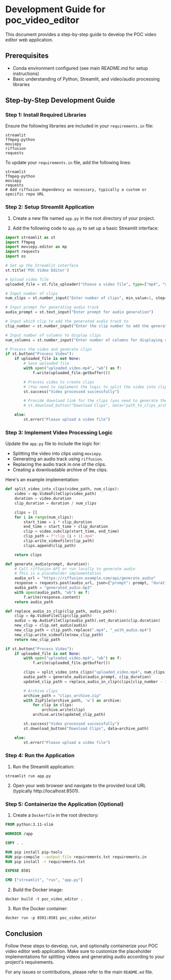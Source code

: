# Development Guide for poc_video_editor

This document provides a step-by-step guide to develop the POC video editor web application.

## Prerequisites

- Conda environment configured (see main README.md for setup instructions)
- Basic understanding of Python, Streamlit, and video/audio processing libraries

## Step-by-Step Development Guide

### Step 1: Install Required Libraries

Ensure the following libraries are included in your `requirements.in` file:

```
streamlit
ffmpeg-python
moviepy
riffusion
requests
```

To update your `requirements.in` file, add the following lines:

```plaintext
streamlit
ffmpeg-python
moviepy
requests
# Add riffusion dependency as necessary, typically a custom or specific repo URL
```

### Step 2: Setup Streamlit Application

1. Create a new file named `app.py` in the root directory of your project.

2. Add the following code to `app.py` to set up a basic Streamlit interface:

```python
import streamlit as st
import ffmpeg
import moviepy.editor as mp
import requests
import os

# Set up the Streamlit interface
st.title('POC Video Editor')

# Upload video file
uploaded_file = st.file_uploader("Choose a video file", type=["mp4", "mov", "avi"])

# Input number of clips
num_clips = st.number_input("Enter number of clips", min_value=1, step=1)

# Input prompt for generating audio track
audio_prompt = st.text_input("Enter prompt for audio generation")

# Input which clip to add the generated audio track to
clip_number = st.number_input("Enter the clip number to add the generated audio track to", min_value=1, step=1)

# Input number of columns to display clips
num_columns = st.number_input("Enter number of columns for displaying clips", min_value=1, step=1)

# Process the video and generate clips
if st.button("Process Video"):
    if uploaded_file is not None:
        # Save uploaded file
        with open("uploaded_video.mp4", "wb") as f:
            f.write(uploaded_file.getbuffer())

        # Process video to create clips
        # (You need to implement the logic to split the video into clips and generate audio track)
        st.success("Video processed successfully")

        # Provide download link for the clips (you need to generate the clips first)
        # st.download_button("Download Clips", data="path_to_clips_archive.zip")

    else:
        st.error("Please upload a video file")
```

### Step 3: Implement Video Processing Logic

Update the `app.py` file to include the logic for:

- Splitting the video into clips using `moviepy`.
- Generating an audio track using `riffusion`.
- Replacing the audio track in one of the clips.
- Creating a downloadable archive of the clips.

Here's an example implementation:

```python
def split_video_into_clips(video_path, num_clips):
    video = mp.VideoFileClip(video_path)
    duration = video.duration
    clip_duration = duration / num_clips

    clips = []
    for i in range(num_clips):
        start_time = i * clip_duration
        end_time = start_time + clip_duration
        clip = video.subclip(start_time, end_time)
        clip_path = f"clip_{i + 1}.mp4"
        clip.write_videofile(clip_path)
        clips.append(clip_path)

    return clips

def generate_audio(prompt, duration):
    # Call riffusion API or run locally to generate audio
    # This is a placeholder implementation
    audio_url = "https://riffusion.example.com/api/generate_audio"
    response = requests.post(audio_url, json={"prompt": prompt, "duration": duration})
    audio_path = "generated_audio.mp3"
    with open(audio_path, "wb") as f:
        f.write(response.content)
    return audio_path

def replace_audio_in_clip(clip_path, audio_path):
    clip = mp.VideoFileClip(clip_path)
    audio = mp.AudioFileClip(audio_path).set_duration(clip.duration)
    new_clip = clip.set_audio(audio)
    new_clip_path = clip_path.replace(".mp4", "_with_audio.mp4")
    new_clip.write_videofile(new_clip_path)
    return new_clip_path

if st.button("Process Video"):
    if uploaded_file is not None:
        with open("uploaded_video.mp4", "wb") as f:
            f.write(uploaded_file.getbuffer())

        clips = split_video_into_clips("uploaded_video.mp4", num_clips)
        audio_path = generate_audio(audio_prompt, clip_duration)
        updated_clip_path = replace_audio_in_clip(clips[clip_number - 1], audio_path)

        # Archive clips
        archive_path = "clips_archive.zip"
        with ZipFile(archive_path, 'w') as archive:
            for clip in clips:
                archive.write(clip)
            archive.write(updated_clip_path)

        st.success("Video processed successfully")
        st.download_button("Download Clips", data=archive_path)

    else:
        st.error("Please upload a video file")
```

### Step 4: Run the Application

1. Run the Streamlit application:
```shell
streamlit run app.py
```

2. Open your web browser and navigate to the provided local URL (typically http://localhost:8501).

### Step 5: Containerize the Application (Optional)

1. Create a `Dockerfile` in the root directory:
```dockerfile
FROM python:3.11-slim

WORKDIR /app

COPY . .

RUN pip install pip-tools
RUN pip-compile --output-file requirements.txt requirements.in
RUN pip install -r requirements.txt

EXPOSE 8501

CMD ["streamlit", "run", "app.py"]
```

2. Build the Docker image:
```shell
docker build -t poc_video_editor .
```

3. Run the Docker container:
```shell
docker run -p 8501:8501 poc_video_editor
```

## Conclusion

Follow these steps to develop, run, and optionally containerize your POC video editor web application. Make sure to customize the placeholder implementations for splitting videos and generating audio according to your project's requirements.

For any issues or contributions, please refer to the main `README.md` file.
